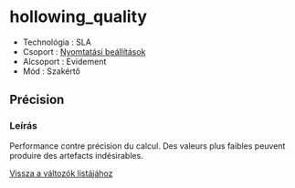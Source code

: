 # hollowing\_quality

* Technológia : SLA
* Csoport : [Nyomtatási beállítások](../sla_printer/sla_parameters.md)
* Alcsoport : Evidement
* Mód : Szakértő

## Précision

### Leírás

Performance contre précision du calcul. Des valeurs plus faibles peuvent produire des artefacts indésirables.

[Vissza a változók listájához](/)

